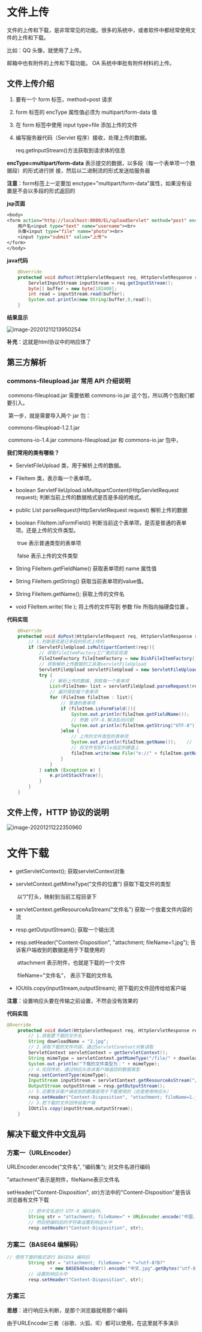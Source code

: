 # 文件上传

文件的上传和下载，是非常常见的功能。很多的系统中，或者软件中都经常使用文件的上传和下载。 

比如：QQ 头像，就使用了上传。 

邮箱中也有附件的上传和下载功能。 OA 系统中审批有附件材料的上传。



## 文件上传介绍

1. 要有一个 form 标签，method=post 请求 

2. form 标签的 encType 属性值必须为 multipart/form-data 值 

3. 在 form 标签中使用 input type=file 添加上传的文件

4. 编写服务器代码（Servlet 程序）接收，处理上传的数据。

   req.getInputStream()方法获取到请求体的信息

**encType=multipart/form-data** 表示提交的数据，以多段（每一个表单项一个数据段）的形式进行拼 接，然后以二进制流的形式发送给服务器

**注意**：form标签上一定要加	enctype="multipart/form-data"属性，如果没有设置是不会以多段的形式返回的



**jsp页面**

```jsp
<body>
<form action="http://localhost:8080/EL/uploadServlet" method="post" enctype="multipart/form-data">
    用户名<input type="text" name="username"><br>
    头像<input type="file" name="photo"><br>
    <input type="submit" value="上传">
</form>
</body>
```

**java代码**

```java
    @Override
    protected void doPost(HttpServletRequest req, HttpServletResponse resp) throws ServletException, IOException {
        ServletInputStream inputStream = req.getInputStream();
        byte[] buffer = new byte[102400];
        int read = inputStream.read(buffer);
        System.out.println(new String(buffer,0,read));
    }
```

**结果显示**

![image-20201211213950254](C:\Users\猛男\AppData\Roaming\Typora\typora-user-images\image-20201211213950254.png)

**补充**：这就是html协议中的响应体了





## 第三方解析

### commons-fileupload.jar 常用 API 介绍说明

​	commons-fileupload.jar 需要依赖 commons-io.jar 这个包，所以两个包我们都要引入。 

​	第一步，就是需要导入两个 jar 包： 

​		commons-fileupload-1.2.1.jar 

​		commons-io-1.4.jar commons-fileupload.jar 和 commons-io.jar 包中，

**我们常用的类有哪些？** 

- ServletFileUpload 类，用于解析上传的数据。

- FileItem 类，表示每一个表单项。 

- boolean ServletFileUpload.isMultipartContent(HttpServletRequest request); 判断当前上传的数据格式是否是多段的格式。 

- public List parseRequest(HttpServletRequest request) 解析上传的数据 

- boolean FileItem.isFormField() 判断当前这个表单项，是否是普通的表单项。还是上传的文件类型。 

  ​		true 表示普通类型的表单项 

  ​		false 表示上传的文件类型 

- String FileItem.getFieldName() 获取表单项的 name 属性值

- String FileItem.getString() 获取当前表单项的value值。

- String FileItem.getName(); 获取上传的文件名 

- void FileItem.write( file ); 将上传的文件写到 参数 file 所指向抽硬盘位置 。



**代码实现**

```java
	@Override
    protected void doPost(HttpServletRequest req, HttpServletResponse resp) throws ServletException, IOException {
        // 1.判断是否是已多段的形式上传的
        if (ServletFileUpload.isMultipartContent(req)){
            // 获取fileItemFactory工厂类的实现类
            FileItemFactory fileItemFactory = new DiskFileItemFactory();
            // 获取解析上传数据的工具类servletFileUpload
            ServletFileUpload servletFileUpload = new ServletFileUpload(fileItemFactory);
            try {
                // 解析上传的数据，获取每一个表单项
                List<FileItem> list = servletFileUpload.parseRequest(req);
                // 遍历得到每个表单项
                for (FileItem fileItem : list){
                    // 普通的表单项
                    if (fileItem.isFormField()){
                        System.out.println(fileItem.getFieldName());    // 获取表单项的name属性值
                        // 参数 UTF-8.解决乱码问题
                        System.out.println(fileItem.getString("UTF-8"));  // 获取当前表单项value的值
                    }else {
                        // 上传的文件类型的表单项
                        System.out.println(fileItem.getName());    //  获取上传文件的文件名
                        // 将文件写到file指定的硬盘上
                        fileItem.write(new File("e://" + fileItem.getName()));
                    }
                }
            } catch (Exception e) {
                e.printStackTrace();
            }
        }
    }
```







## 文件上传，HTTP 协议的说明

![image-20201211222350960](C:\Users\猛男\AppData\Roaming\Typora\typora-user-images\image-20201211222350960.png)









# 文件下载

- getServletContext();		获取servletContext对象

- servletContext.getMimeType("文件的位置")				获取下载文件的类型

  ​	以“/”打头，映射到当前工程目录下

- servletContext.getResourceAsStream("文件名")         获取一个放着文件内容的流

- resp.getOutputStream();             获取一个输出流

- resp.setHeader("Content-Disposition", "attachment; fileName=1.jpg");        告诉客户端收到的数据是用于下载使用的

  ​	attachment 表示附件，也就是下载的一个文件

  ​	fileName="文件名"， 表示下载的文件名

- IOUtils.copy(inputStream,outputStream);           把下载的文件回传给给客户端

**注意**：设置响应头要在传输之前设置，不然会没有效果的



**代码实现**

```java
@Override
    protected void doGet(HttpServletRequest req, HttpServletResponse resp) throws ServletException, IOException {
        // 1.获取要下载的文件名
        String downloadName = "2.jpg";
        // 2.读取下载的文件内容，通过ServletConetext对象读取
        ServletContext servletContext = getServletContext();
        String mimeType = servletContext.getMimeType("/file/" + downloadName);
        System.out.println("下载的文件类型为：" + mimeType);
        // 4.在回传前，通过响应头告诉客户端返回的数据类型
        resp.setContentType(mimeType);
        InputStream inputStream = servletContext.getResourceAsStream("/file/" + downloadName);
        OutputStream outputStream = resp.getOutputStream();
        // 5.还要告诉客户端收到的数据是用于下载使用的（还是使用响应头）
        resp.setHeader("Content-Disposition", "attachment; fileName=1.jpg");
        // 3.把下载的文件回传给客户端
        IOUtils.copy(inputStream,outputStream);
    }
```





## 解决下载文件中文乱码



### 方案一（URLEncoder）

URLEncoder.encode("文件名", "编码集");		对文件名进行编码

"attachment"表示是附件，fileName表示文件名

setHeader("Content-Disposition", str)方法中的"Content-Disposition"是告诉浏览器有文件下载

```java
		// 把中文名进行 UTF-8 编码操作。
        String str = "attachment; fileName=" + URLEncoder.encode("中国.jpg", "UTF-8");
        // 然后把编码后的字符串设置到响应头中
        resp.setHeader("Content-Disposition", str);
```





### 方案二（BASE64 编解码）

```java
// 使用下面的格式进行 BASE64 编码后
        String str = "attachment; fileName=" + "=?utf-8?B?"
                + new BASE64Encoder().encode("中文.jpg".getBytes("utf-8")) + "?=";
        // 设置到响应头中
        resp.setHeader("Content-Disposition", str);
```





### 方案三

**思想**：进行响应头判断，是那个浏览器就用那个编码

由于URLEncoder三者（谷歌、火狐、IE）都可以使用，在这里就不多演示















